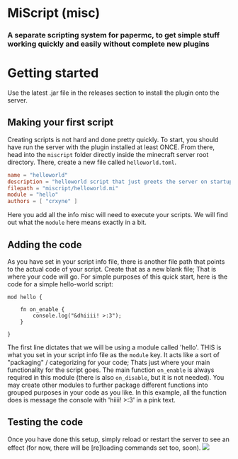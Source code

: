 # MiScript (misc)
### A separate scripting system for papermc, to get simple stuff working quickly and easily without complete new plugins

# Getting started
Use the latest .jar file in the releases section to install the plugin onto the server.

## Making your first script
Creating scripts is not hard and done pretty quickly. To start, you should have run the server with the plugin installed at least ONCE.
From there, head into the `miscript` folder directly inside the minecraft server root directory. There, create a new file called `helloworld.toml`.
```toml
name = "helloworld"
description = "helloworld script that just greets the server on startup"
filepath = "miscript/helloworld.mi"
module = "hello"
authors = [ "crxyne" ]
```
Here you add all the info misc will need to execute your scripts. We will find out what the `module` here means exactly in a bit.
## Adding the code
As you have set in your script info file, there is another file path that points to the actual code of your script. Create that as a new blank file; That is where your code will go. For simple purposes of this quick start, here is the code for a simple hello-world script:
```mi
mod hello {

    fn on_enable {
        console.log("&dhiiii! >:3");
    }
    
}
```
The first line dictates that we will be using a module called 'hello'. THIS is what you set in your script info file as the `module` key. It acts like a 
sort of "packaging" / categorizing for your code; Thats just where your main functionality for the script goes. The main function `on_enable` is always required in this module (there is also `on_disable`, but it is not needed). You may create other modules to further package different functions into
grouped purposes in your code as you like.
In this example, all the function does is message the console with 'hiiii! >:3' in a pink text.
## Testing the code
Once you have done this setup, simply reload or restart the server to see an effect (for now, there will be [re]loading commands set too, soon).
![](https://media.discordapp.net/attachments/730876337132404847/1052336604745842910/image.png)

